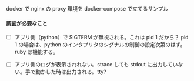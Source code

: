docker で nginx の proxy 環境を docker-compose で立てるサンプル


#### 調査が必要なこと

- [ ] アプリ側（python）で SIGTERM が無視される。これは pid 1 だから？ pid 1 の場合は、python のインタプリタのシグナルの制御の設定次第のはず。ruby は機能する。
- [ ] アプリ側のログが表示されれない。strace しても stdout に出力していない。手で動かした時は出力される。tty?

